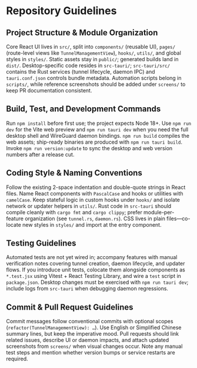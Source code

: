 # Repository Guidelines

## Project Structure & Module Organization
Core React UI lives in `src/`, split into `components/` (reusable UI), `pages/` (route-level views like `TunnelManagementView`), `hooks/`, `utils/`, and global styles in `styles/`. Static assets stay in `public/`; generated builds land in `dist/`. Desktop-specific code resides in `src-tauri/`; `src-tauri/src/` contains the Rust services (tunnel lifecycle, daemon IPC) and `tauri.conf.json` controls bundle metadata. Automation scripts belong in `scripts/`, while reference screenshots should be added under `screens/` to keep PR documentation consistent.

## Build, Test, and Development Commands
Run `npm install` before first use; the project expects Node 18+. Use `npm run dev` for the Vite web preview and `npm run tauri dev` when you need the full desktop shell and WireGuard daemon bindings. `npm run build` compiles the web assets; ship-ready binaries are produced with `npm run tauri build`. Invoke `npm run version:update` to sync the desktop and web version numbers after a release cut.

## Coding Style & Naming Conventions
Follow the existing 2-space indentation and double-quote strings in React files. Name React components with `PascalCase` and hooks or utilities with `camelCase`. Keep stateful logic in custom hooks under `hooks/` and isolate network or updater helpers in `utils/`. Rust code in `src-tauri` should compile cleanly with `cargo fmt` and `cargo clippy`; prefer module-per-feature organization (see `tunnel.rs`, `daemon.rs`). CSS lives in plain files—co-locate new styles in `styles/` and import at the entry component.

## Testing Guidelines
Automated tests are not yet wired in; accompany features with manual verification notes covering tunnel creation, daemon lifecycle, and updater flows. If you introduce unit tests, colocate them alongside components as `*.test.jsx` using Vitest + React Testing Library, and wire a `test` script in `package.json`. Desktop changes must be exercised with `npm run tauri dev`; include logs from `src-tauri` when debugging daemon regressions.

## Commit & Pull Request Guidelines
Commit messages follow conventional commits with optional scopes (`refactor(TunnelManagementView): …`). Use English or Simplified Chinese summary lines, but keep the imperative mood. Pull requests should link related issues, describe UI or daemon impacts, and attach updated screenshots from `screens/` when visual changes occur. Note any manual test steps and mention whether version bumps or service restarts are required.
